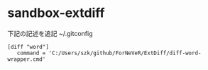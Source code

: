 # sandbox-extdiff

下記の記述を追記
~/.gitconfig
```
[diff "word"]
   command = 'C:/Users/szk/github/ForNeVeR/ExtDiff/diff-word-wrapper.cmd'
```